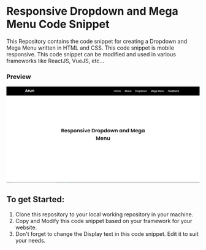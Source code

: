 # Responsive Dropdown and Mega Menu Code Snippet

This Repository contains the code snippet for creating a Dropdown and Mega Menu written in HTML and CSS. This code snippet is mobile responsive. This code snippet can be modified 
and used in various frameworks like ReactJS, VueJS, etc...

### Preview

![Responsive Dropdown and Mega Menu Preview](https://github.com/ArunMurugavel24/Responsive_Mega_Menu/blob/master/preview.jpg)

## To get Started:

1. Clone this repository to your local working repository in your machine.
2. Copy and Modify this code snippet based on your framework for your website.
3. Don't forget to change the Display text in this code snippet. Edit it to suit your needs.
